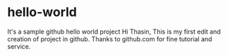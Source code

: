 # hello-world
It's a sample github hello world project
Hi Thasin,
  This is my first edit and creation of project in github. Thanks to github.com for fine tutorial and service.
